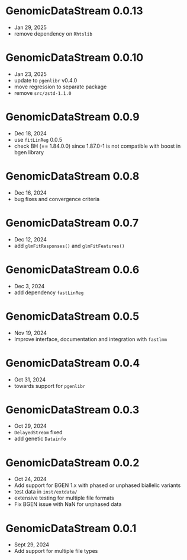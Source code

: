
# GenomicDataStream 0.0.13
 - Jan 29, 2025
 - remove dependency on `Rhtslib`

# GenomicDataStream 0.0.10
 - Jan 23, 2025
 - update to `pgenlibr` v0.4.0
 - move regression to separate package
 - remove `src/zstd-1.1.0`

# GenomicDataStream 0.0.9
 - Dec 18, 2024
 - use `fitLinReg` 0.0.5
 - check BH (== 1.84.0.0) since 1.87.0-1 is not compatible with boost in bgen library

# GenomicDataStream 0.0.8
 - Dec 16, 2024
 - bug fixes and convergence criteria

# GenomicDataStream 0.0.7
 - Dec 12, 2024
 - add `glmFitResponses()` and `glmFitFeatures()`

# GenomicDataStream 0.0.6
 - Dec 3, 2024
 - add dependency `fastLinReg`

# GenomicDataStream 0.0.5
 - Nov 19, 2024
 - Improve interface, documentation and integration with `fastlmm`


# GenomicDataStream 0.0.4
 - Oct 31, 2024
 - towards support for `pgenlibr`


# GenomicDataStream 0.0.3
 - Oct 29, 2024
 - `DelayedStream` fixed
 - add genetic `Datainfo`


# GenomicDataStream 0.0.2
 - Oct 24, 2024
 - Add support for BGEN 1.x with phased or unphased biallelic variants
 - test data in `inst/extdata/`
 - extensive testing for multiple file formats
  - Fix BGEN issue with NaN for unphased data


# GenomicDataStream 0.0.1
 - Sept 29, 2024
 - Add support for multiple file types

